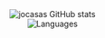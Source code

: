 <div align="center">
    <img src="https://github-readme-stats-three-red-67.vercel.app/api?username=jocasas&theme=chartreuse-dark&include_all_commits=true&count_private=true" alt="jocasas GitHub stats" />
</div>
<div align="center">
    <img src="https://github-readme-stats-three-red-67.vercel.app/api/top-langs?username=jocasas&theme=chartreuse-dark&hide=jupyter%20notebook&count_private=true&layout=compact" alt="Languages" />
</div>
